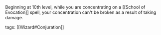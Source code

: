 Beginning at 10th level, while you are concentrating on a [[School of Evocation]] spell, your concentration can't be broken as a result of taking damage.

tags: [[Wizard#Conjuration]]